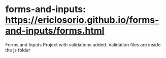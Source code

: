# forms-and-inputs: https://ericlosorio.github.io/forms-and-inputs/forms.html
Forms and Inputs Project with validations added. Validation files are inside the js folder
